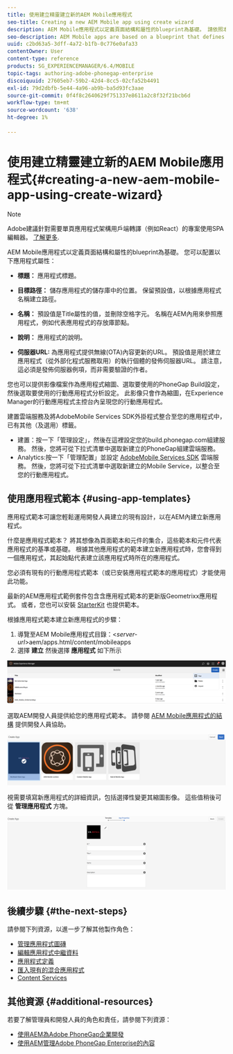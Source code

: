 ```yaml
---
title: 使用建立精靈建立新的AEM Mobile應用程式
seo-title: Creating a new AEM Mobile app using create wizard
description: AEM Mobile應用程式以定義頁面結構和屬性的blueprint為基礎。 請依照本頁面了解如何根據應用程式範本建立新應用程式。
seo-description: AEM Mobile apps are based on a blueprint that defines a page structure and properties. Follow this page to learn about how to create a new app based on an app template.
uuid: c2bd63a5-3dff-4a72-b1fb-0c776e0afa33
contentOwner: User
content-type: reference
products: SG_EXPERIENCEMANAGER/6.4/MOBILE
topic-tags: authoring-adobe-phonegap-enterprise
discoiquuid: 27605eb7-59b2-42d4-8cc5-02cfa52b4491
exl-id: 79d2dbfb-5e44-4a96-ab9b-ba5d93fc3aae
source-git-commit: 0f4f8c2640629f751337e8611a2c8f32f21bcb6d
workflow-type: tm+mt
source-wordcount: '638'
ht-degree: 1%

---
```


# 使用建立精靈建立新的AEM Mobile應用程式{#creating-a-new-aem-mobile-app-using-create-wizard}

>[!NOTE]
>
>Adobe建議針對需要單頁應用程式架構用戶端轉譯（例如React）的專案使用SPA編輯器。 [了解更多](/help/sites-developing/spa-overview.md).

AEM Mobile應用程式以定義頁面結構和屬性的blueprint為基礎。 您可以配置以下應用程式屬性：

* **標題：** 應用程式標題。
* **目標路徑：** 儲存應用程式的儲存庫中的位置。 保留預設值，以根據應用程式名稱建立路徑。

* **名稱：** 預設值是Title屬性的值，並刪除空格字元。 名稱在AEM內用來參照應用程式，例如代表應用程式的存放庫節點。
* **說明：** 應用程式的說明。
* **伺服器URL:** 為應用程式提供無線(OTA)內容更新的URL。 預設值是用於建立應用程式（從外部化程式服務取用）的執行個體的發佈伺服器URL。 請注意，這必須是發佈伺服器例項，而非需要驗證的作者。

您也可以提供影像檔案作為應用程式縮圖、選取要使用的PhoneGap Build設定，然後選取要使用的行動應用程式分析設定。 此影像只會作為縮圖，在Experience Manager的行動應用程式主控台內呈現您的行動應用程式。

建置雲端服務及將AdobeMobile Services SDK外掛程式整合至您的應用程式中，已有其他（及選用）標籤。

* 建置：按一下「管理設定」，然後在這裡設定您的build.phonegap.com組建服務。 然後，您將可從下拉式清單中選取新建立的PhoneGap組建雲端服務。
* Analytics:按一下「管理配置」並設定 [AdobeMobile Services SDK](https://experienceleague.adobe.com/docs/mobile-services/using/manage-app-settings-ug/configuring-app/download-sdk.html) 雲端服務。 然後，您將可從下拉式清單中選取新建立的Mobile Service，以整合至您的行動應用程式。

## 使用應用程式範本 {#using-app-templates}

應用程式範本可讓您輕鬆運用開發人員建立的現有設計，以在AEM內建立新應用程式。

什麼是應用程式範本？ 將其想像為頁面範本和元件的集合，這些範本和元件代表應用程式的基準或基礎。
根據其他應用程式的範本建立新應用程式時，您會得到一個應用程式，其起始點代表建立該應用程式時所在的應用程式。

您必須有現有的行動應用程式範本（或已安裝應用程式範本的應用程式）才能使用此功能。

最新的AEM應用程式範例套件包含含應用程式範本的更新版Geometrixx應用程式。 或者，您也可以安裝 [StarterKit](https://github.com/Adobe-Marketing-Cloud-Apps/aem-phonegap-starter-kit) 也提供範本。

根據應用程式範本建立新應用程式的步驟：

1. 導覽至AEM Mobile應用程式目錄：&lt;*server-url*>aem/apps.html/content/mobileapps
1. 選擇 **建立** 然後選擇 **應用程式** 如下所示

![chlimage_1-158](assets/chlimage_1-158.png)

選取AEM開發人員提供給您的應用程式範本。 請參閱 [AEM Mobile應用程式的結構](/help/mobile/phonegap-structure-an-app.md) 提供開發人員協助。

![chlimage_1-159](assets/chlimage_1-159.png)

視需要填寫新應用程式的詳細資訊，包括選擇性變更其縮圖影像。 這些值稍後可從 **管理應用程式** 方塊。

![chlimage_1-160](assets/chlimage_1-160.png)

## 後續步驟 {#the-next-steps}

請參閱下列資源，以進一步了解其他製作角色：

* [管理應用程式圖磚](/help/mobile/phonegap-app-details-tile.md)
* [編輯應用程式中繼資料](/help/mobile/phonegap-editmetadata.md)
* [應用程式定義](/help/mobile/phonegap-app-definitions.md)
* [匯入現有的混合應用程式](/help/mobile/phonegap-adding-content-to-imported-app.md)
* [Content Services](/help/mobile/develop-content-as-a-service.md)

## 其他資源 {#additional-resources}

若要了解管理員和開發人員的角色和責任，請參閱下列資源：

* [使用AEM為Adobe PhoneGap企業開發](/help/mobile/developing-in-phonegap.md)
* [使用AEM管理Adobe PhoneGap Enterprise的內容](/help/mobile/administer-phonegap.md)
